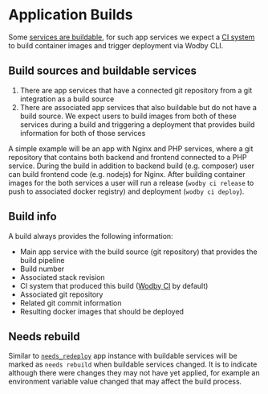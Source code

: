# Application Builds

Some [services are buildable](../services/build.md), for such app services we expect a [CI system](../cicd/index.md) to build container images and trigger deployment via Wodby CLI. 

## Build sources and buildable services

1. There are app services that have a connected git repository from a git integration as a build source
2. There are associated app services that also buildable but do not have a build source. We expect users to build images from both of these services during a build and triggering a deployment that provides build information for both of those services

A simple example will be an app with Nginx and PHP services, where a git repository that contains both backend and frontend connected to a PHP service. During the build in addition to backend build (e.g. composer) user can build frontend code (e.g. nodejs) for Nginx. After building container images for the both services a user will run a release (`wodby ci release` to push to associated docker registry) and deployment (`wodby ci deploy`).

## Build info

A build always provides the following information:

- Main app service with the build source (git repository) that provides the build pipeline
- Build number
- Associated stack revision
- CI system that produced this build ([Wodby CI](../cicd/wodby-ci.md) by default)
- Associated git repository
- Related git commit information
- Resulting docker images that should be deployed

## Needs rebuild

Similar to [`needs_redeploy`](deploys.md#needs-redeploy) app instance with buildable services will be marked as `needs rebuild` when buildable services changed. It is to indicate although there were changes they may not have yet applied, for example an environment variable value changed that may affect the build process. 
